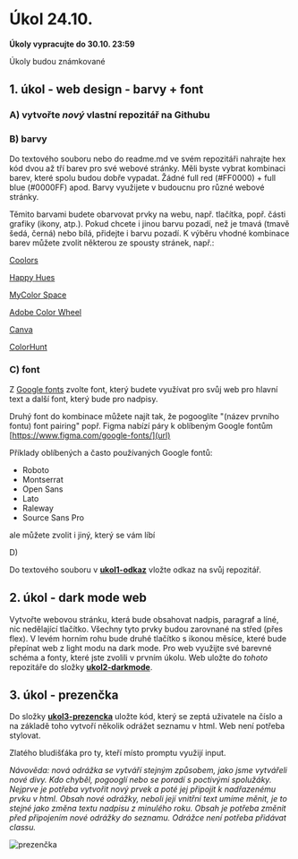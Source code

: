 # Úkol 24.10.

**Úkoly vypracujte do 30.10. 23:59**

Úkoly budou známkované

## 1. úkol - web design - barvy + font


### A) vytvořte *nový* vlastní repozitář na Githubu

### B) barvy
Do textového souboru nebo do readme.md ve svém repozitáři nahrajte hex kód dvou až tří barev pro své webové stránky.
Měli byste vybrat kombinaci barev, které spolu budou dobře vypadat. Žádné full red (#FF0000) + full blue (#0000FF) apod. Barvy využijete v budoucnu pro různé webové stránky.

Těmito barvami budete obarvovat prvky na webu, např. tlačítka, popř. části grafiky (ikony, atp.). Pokud chcete i jinou barvu pozadí, než je tmavá (tmavě šedá, černá) nebo bílá, přidejte i barvu pozadí.
K výběru vhodné kombinace barev můžete zvolit některou ze spousty stránek, např.:

[Coolors](https://coolors.co/)

[Happy Hues](https://www.happyhues.co/palettes/1)

[MyColor Space](https://mycolor.space/)

[Adobe Color Wheel](https://color.adobe.com/create/color-wheel)

[Canva](https://www.canva.com/colors/color-palettes/?search=blue%20and%20red)

[ColorHunt](https://colorhunt.co)

### C) font

Z [Google fonts](https://fonts.google.com/) zvolte font, který budete využívat pro svůj web pro hlavní text a další font, který bude pro nadpisy.

Druhý font do kombinace můžete najít tak, že pogooglíte "(název prvního fontu) font pairing" popř. Figma nabízí páry k oblíbeným Google fontům [https://www.figma.com/google-fonts/](url)

Příklady oblíbených a často používaných Google fontů: 

- Roboto
- Montserrat
- Open Sans
- Lato
- Raleway
- Source Sans Pro

ale můžete zvolit i jiný, který se vám líbí

D)

Do textového souboru v **[ukol1-odkaz](/ukol1-odkaz)** vložte odkaz na svůj repozitář.

## 2. úkol - dark mode web

Vytvořte webovou stránku, která bude obsahovat nadpis, paragraf a líné, nic nedělající tlačítko. Všechny tyto prvky budou zarovnané na střed (přes flex). V levém horním rohu bude druhé tlačítko s ikonou měsíce, které bude přepínat web z light modu na dark mode. Pro web využijte své barevné schéma a fonty, které jste zvolili v prvním úkolu.
Web uložte do *tohoto* repozitáře do složky **[ukol2-darkmode](/ukol2-darkmode)**.





## 3. úkol - prezenčka

Do složky **[ukol3-prezencka](/ukol3-prezencka)** uložte kód, který se zeptá uživatele na číslo a na základě toho vytvoří několik odrážet seznamu v html.
Web není potřeba stylovat.


Zlatého bludišťáka pro ty, kteří místo promptu využijí input.

*Návověda: nová odrážka se vytváří stejným způsobem, jako jsme vytvářeli nové divy. Kdo chyběl, pogooglí nebo se poradí s poctivými spolužáky. Nejprve je potřeba vytvořit nový prvek a poté jej připojit k nadřazenému prvku v html. Obsah nové odrážky, neboli její vnitřní text umíme měnit, je to stejné jako změna textu nadpisu z minulého roku. Obsah je potřeba změnit před připojením nové odrážky do seznamu. Odrážce není potřeba přidávat classu.*


![prezenčka](https://github.com/JS-Trebesin/ukol-24-10/assets/84028625/3c9fd339-0ed0-41d1-a0d8-c75e856fc052)

